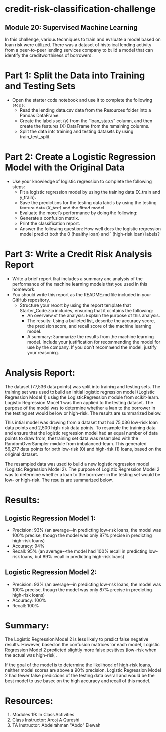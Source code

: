 # credit-risk-classification-challenge
## Module 20: Supervised Machine Learning

In this challenge, various techniques to train and evaluate a model based on loan risk were utilized. There was a dataset of historical lending activity from a peer-to-peer lending services company to build a model that can identify the creditworthiness of borrowers.

# Part 1: Split the Data into Training and Testing Sets
- Open the starter code notebook and use it to complete the following steps:
  - Read the lending_data.csv data from the Resources folder into a Pandas DataFrame.
  - Create the labels set (y) from the “loan_status” column, and then create the features (X) DataFrame from the remaining columns.
  - Split the data into training and testing datasets by using train_test_split.

# Part 2: Create a Logistic Regression Model with the Original Data
- Use your knowledge of logistic regression to complete the following steps:
  - Fit a logistic regression model by using the training data (X_train and y_train).
  - Save the predictions for the testing data labels by using the testing feature data (X_test) and the fitted model.
  - Evaluate the model’s performance by doing the following:
  - Generate a confusion matrix.
  - Print the classification report.
  - Answer the following question: How well does the logistic regression model predict both the 0 (healthy loan) and 1 (high-risk loan) labels?

# Part 3: Write a Credit Risk Analysis Report
- Write a brief report that includes a summary and analysis of the performance of the machine learning models that you used in this homework.
- You should write this report as the README.md file included in your GitHub repository.
    - Structure your report by using the report template that Starter_Code.zip includes, ensuring that it contains the following:
        - An overview of the analysis: Explain the purpose of this analysis.
        - The results: Using a bulleted list, describe the accuracy score, the precision score, and recall score of the machine learning model.
        - A summary: Summarize the results from the machine learning model. Include your justification for recommending the model for use by the company. If you don’t              recommend the model, justify your reasoning.

# Analysis Report: 
The dataset (77,536 data points) was split into training and testing sets. The training set was used to build an initial logistic regression model (Logistic Regression Model 1) using the LogisticRegression module from scikit-learn. Logistic Regression Model 1 was then applied to the testing dataset. The purpose of the model was to determine whether a loan to the borrower in the testing set would be low or high-risk. The results are summarized below.

This intial model was drawing from a dataset that had 75,036 low-risk loan data points and 2,500 high-risk data points. To resample the training data and ensure that the logistic regression model had an equal number of data points to draw from, the training set data was resampled with the RandomOverSampler module from imbalanced-learn. This generated 56,277 data points for both low-risk (0) and high-risk (1) loans, based on the original dataset.

The resampled data was used to build a new logistic regression model (Logistic Regression Model 2). The purpose of Logistic Regression Model 2 was to determine whether a loan to the borrower in the testing set would be low- or high-risk. The results are summarized below.

# Results:
## Logistic Regression Model 1:
- Precision: 93% (an average--in predicting low-risk loans, the model was 100% precise, though the model was only 87% precise in predicting high-risk loans)
- Accuracy: 94%
- Recall: 95% (an average--the model had 100% recall in predicting low-risk loans, but 89% recall in predicting high-risk loans)

## Logistic Regression Model 2:
- Precision: 93% (an average--in predicting low-risk loans, the model was 100% precise, though the model was only 87% precise in predicting high-risk loans)
- Accuracy: 100%
- Recall: 100%

# Summary: 
The Logistic Regression Model 2 is less likely to predict false negative results. However, based on the confusion matrices for each model, Logistic Regression Model 2 predicted slightly more false positives (low-risk when the actual was high-risk).

If the goal of the model is to determine the likelihood of high-risk loans, neither model scores are above a 90% precision. Logistic Regression Model 2 had fewer false predictions of the testing data overall and would be the best model to use based on the high accuracy and recall of this model.

# Resources: 
1. Modules 19: In Class Activities
2. Class Instructor: Arooj A Qureshi
3. TA Instructor: Abdelrahman "Abdo" Elewah









